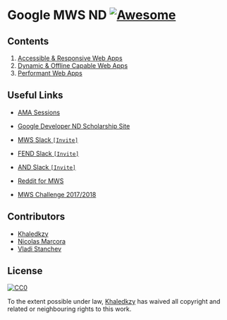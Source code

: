 # Google MWS ND [![Awesome](https://cdn.rawgit.com/sindresorhus/awesome/d7305f38d29fed78fa85652e3a63e154dd8e8829/media/badge.svg)](https://github.com/sindresorhus/awesome)

## Contents
1. [Accessible & Responsive Web Apps](./1.%20Accessible%20and%20Responsive%20Web%20Apps)
2. [Dynamic & Offline Capable Web Apps](./2.%20Dynamic%20and%20Offline%20Capable%20Web%20Apps)
3. [Performant Web Apps](./3.%20Performant%20Web%20Apps)

## Useful Links

* [AMA Sessions](https://github.com/rothdennis/Google-Developer-Nanodegree-Scholarship)

* [Google Developer ND Scholarship Site](https://sites.google.com/knowlabs.com/gdnd2017/)

* [MWS Slack `[Invite]`](https://mobile-web-slack.udacity.com/)

* [FEND Slack `[Invite]`](https://fend-slack-invite.herokuapp.com/)

* [AND Slack `[Invite]`](https://androidbasicsnd.udacity.com/)

* [Reddit for MWS](https://www.reddit.com/r/udacitymws/)

* [ MWS Challenge 2017/2018](https://github.com/DomanskaGrzyb/awesome-google-mobile-web-challenge-links-2017)

## Contributors

* [Khaledkzy](https://github.com/khaledkzy)
* [Nicolas Marcora](https://github.com/nmarcora)
* [Vladi Stanchev](https://github.com/vladi-stanchev)

## License

[![CC0](http://mirrors.creativecommons.org/presskit/buttons/88x31/svg/cc-zero.svg)](https://creativecommons.org/publicdomain/zero/1.0/)

To the extent possible under law, [Khaledkzy](https://github.com/khaledkzy) has waived all copyright and related or neighbouring rights to this work.
